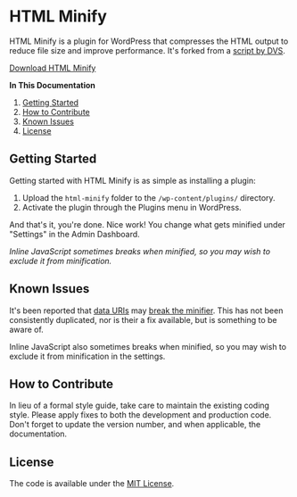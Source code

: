 # HTML Minify
HTML Minify is a plugin for WordPress that compresses the HTML output to reduce file size and improve performance. It's forked from a [script by DVS](http://www.intert3chmedia.net/2011/12/minify-html-javascript-css-without.html).

[Download HTML Minify](https://github.com/cferdinandi/html-minify/archive/master.zip)

**In This Documentation**

1. [Getting Started](#getting-started)
2. [How to Contribute](#how-to-contribute)
3. [Known Issues](#known-issues)
4. [License](#license)



## Getting Started

Getting started with HTML Minify is as simple as installing a plugin:

1. Upload the `html-minify` folder to the `/wp-content/plugins/` directory.
2. Activate the plugin through the Plugins menu in WordPress.

And that's it, you're done. Nice work! You change what gets minified under "Settings" in the Admin Dashboard.

*Inline JavaScript sometimes breaks when minified, so you may wish to exclude it from minification.*



## Known Issues

It's been reported that [data URIs](https://developer.mozilla.org/en-US/docs/Web/HTTP/data_URIs) may [break the minifier](https://github.com/cferdinandi/html-minify/issues/2). This has not been consistently duplicated, nor is their a fix available, but is something to be aware of.

Inline JavaScript also sometimes breaks when minified, so you may wish to exclude it from minification in the settings.



## How to Contribute

In lieu of a formal style guide, take care to maintain the existing coding style. Please apply fixes to both the development and production code. Don't forget to update the version number, and when applicable, the documentation.



## License

The code is available under the [MIT License](LICENSE.md).